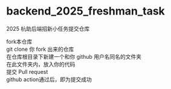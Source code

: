 # backend_2025_freshman_task
2025 杭助后端招新小任务提交仓库

  fork本仓库  
  git clone 你 fork 出来的仓库  
  在仓库根目录下新建一个和你 github 用户名同名的文件夹  
  在此文件夹内，放入你的代码  
  提交 Pull request  
  github action通过后，即为提交成功
